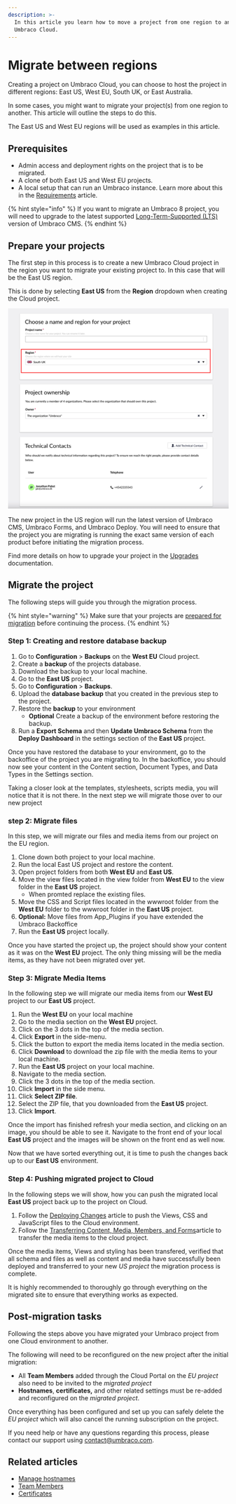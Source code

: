 ```yaml
---
description: >-
  In this article you learn how to move a project from one region to another on
  Umbraco Cloud.
---
```


# Migrate between regions

Creating a project on Umbraco Cloud, you can choose to host the project in different regions: East US, West EU, South UK, or East Australia.

In some cases, you might want to migrate your project(s) from one region to another. This article will outline the steps to do this.

The East US and West EU regions will be used as examples in this article.

## Prerequisites

* Admin access and deployment rights on the project that is to be migrated.
* A clone of both East US and West EU projects.
* A local setup that can run an Umbraco instance. Learn more about this in the [Requirements](https://docs.umbraco.com/umbraco-cms/fundamentals/setup/requirements) article.

{% hint style="info" %}
If you want to migrate an Umbraco 8 project, you will need to upgrade to the latest supported [Long-Term-Supported (LTS)](https://umbraco.com/products/knowledge-center/long-term-support-and-end-of-life/) version of Umbraco CMS.
{% endhint %}

## Prepare your projects

The first step in this process is to create a new Umbraco Cloud project in the region you want to migrate your existing project to. In this case that will be the East US region.

This is done by selecting **East US** from the **Region** dropdown when creating the Cloud project.

![Select the East US region](images/creationflow-chooseRegion.png)

The new project in the US region will run the latest version of Umbraco CMS, Umbraco Forms, and Umbraco Deploy. You will need to ensure that the project you are migrating is running the exact same version of each product before initiating the migration process.

Find more details on how to upgrade your project in the [Upgrades](../product-upgrades/) documentation.

## Migrate the project

The following steps will guide you through the migration process.

{% hint style="warning" %}
Make sure that your projects are [prepared for migration](migrate-between-regions.md#prepare-your-projects) before continuing the process.
{% endhint %}

### Step 1: Creating and restore database backup

1. Go to **Configuration** > **Backups** on the **West EU** Cloud project.
2. Create a **backup** of the projects database.
3. Download the backup to your local machine.
4. Go to the **East US** project.
5. Go to **Configuration** > **Backups**.
6. Upload the **database backup** that you created in the previous step to the project.
7. Restore the **backup** to your environment
   -  **Optional** Create a backup of the environment before restoring the backup.
8. Run a **Export Schema** and then **Update Umbraco Schema** from the **Deploy Dashboard** in the settings section of the **East US** project.

Once you have restored the database to your environment, go to the backoffice of the project you are migrating to. In the backoffice, you should now see your content in the Content section, Document Types, and Data Types in the Settings section.


Taking a closer look at the templates, stylesheets, scripts media, you will notice that it is not there. In the next step we will migrate those over to our new project


### step 2: Migrate files

In this step, we will migrate our files and media items from our project on the EU region. 

1. Clone down both project to your local machine.
2. Run the local East US project and restore the content.
3. Open project folders from both **West EU** and **East US**.
4. Move the view files located in the view folder from **West EU** to the view folder in the **East US** project.
   - When promted replace the existing files. 
5. Move the CSS and Script files located in the wwwroot folder from the **West EU** folder to the wwwroot folder in the **East US** project.
6. **Optional:** Move files from App_Plugins if you have extended the Umbraco Backoffice
7. Run the **East US** project locally.

Once you have started the project up, the project should show your content as it was on the **West EU** project. The only thing missing will be the media items, as they have not been migrated over yet.

### Step 3: Migrate Media Items

In the following step we will migrate our media items from our **West EU** project to our **East US** project.

1. Run the **West EU** on your local machine
2. Go to the media section on the **West EU** project.
3. Click on the 3 dots in the top of the media section.
4. Click **Export** in the side-menu.
5. Click the button to export the media items located in the media section.
6. Click **Download** to download the zip file with the media items to your local machine.
7. Run the **East US** project on your local machine.
8. Navigate to the media section.
9. Click the 3 dots in the top of the media section.
10. Click **Import** in the side menu.
11. Click **Select ZIP file**.
12. Select the ZIP file, that you downloaded from the **East US** project.
13. Click **Import**.
  
Once the import has finished refresh your media section, and clicking on an image, you should be able to see it. Navigate to the front end of your local **East US** project and the images will be shown on the front end as well now.

Now that we have sorted everything out, it is time to push the changes back up to our **East US** environment.

### Step 4: Pushing migrated project to Cloud

In the following steps we will show, how you can push the migrated local **East US** project back up to the project on Cloud.

1. Follow the [Deploying Changes](https://docs.umbraco.com/umbraco-cloud/deployments/local-to-cloud) article to push the Views, CSS and JavaScript files to the Cloud environment.
2. Follow the [Transferring Content, Media, Members, and Forms](https://docs.umbraco.com/umbraco-cloud/deployments/content-transfer#media-items)article to transfer the media items to the cloud project.
   
Once the media items, Views and styling has been transfered, verified that all schema and files as well as content and media have successfully been deployed and transferred to your new _US project_ the migration process is complete.

It is highly recommended to thoroughly go through everything on the migrated site to ensure that everything works as expected.

## Post-migration tasks

Following the steps above you have migrated your Umbraco project from one Cloud environment to another.

The following will need to be reconfigured on the new project after the initial migration:

* All **Team Members** added through the Cloud Portal on the _EU project_ also need to be invited to the _migrated project_
* **Hostnames**, **certificates,** and other related settings must be re-added and reconfigured on the _migrated project_.

Once everything has been configured and set up you can safely delete the _EU project_ which will also cancel the running subscription on the project.

If you need help or have any questions regarding this process, please contact our support using [contact@umbraco.com](mailto:contact@umbraco.com).

## Related articles

* [Manage hostnames](../set-up/project-settings/manage-hostnames/)
* [Team Members](../set-up/project-settings/team-members/)
* [Certificates](../set-up/project-settings/manage-hostnames/security-certificates.md)
